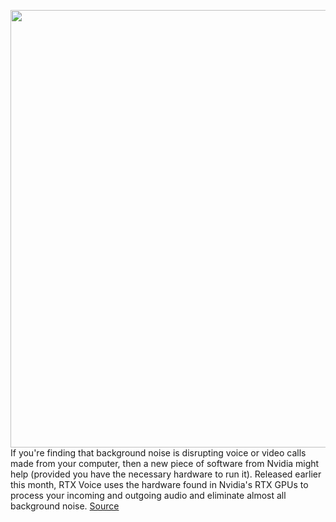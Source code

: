 <img src='https://cdn.vox-cdn.com/thumbor/aG_ndFWMe4Pgw02uGKMjbR0b_Ec=/0x0:2040x1360/1200x800/filters:focal(857x517:1183x843)/cdn.vox-cdn.com/uploads/chorus_image/image/66684298/setienne_180914_2954_0085.0.jpg' width='700px' /><br/>
If you're finding that background noise is disrupting voice or video calls made from your computer, then a new piece of software from Nvidia might help (provided you have the necessary hardware to run it). Released earlier this month, RTX Voice uses the hardware found in Nvidia's RTX GPUs to process your incoming and outgoing audio and eliminate almost all background noise.
<a href='https://www.theverge.com/2020/4/21/21229508/nvidia-rtx-voice-background-noise-reduce-graphics-card-improve-call-quality'> Source <a/>
